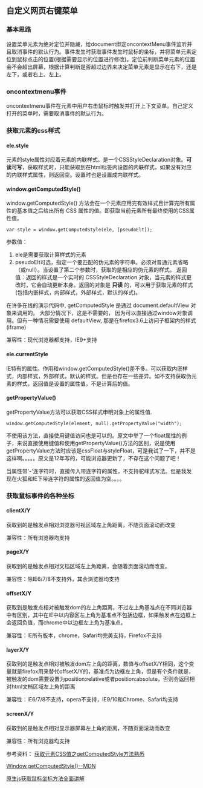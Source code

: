## 自定义网页右键菜单

### 基本思路
设置菜单元素为绝对定位并隐藏，给document绑定oncontextMenu事件监听并且取消事件的默认行为。事件发生时获取事件发生时鼠标的坐标，并将菜单元素定位到鼠标点击的位置(根据需要显示的位置进行修改)。定位前判断菜单元素的位置会不会超出屏幕，根据计算判断是否超过边界来决定菜单元素是显示在右下，还是左下，或者右上、左上。

### oncontextmenu事件
oncontextmenu事件在元素中用户右击鼠标时触发并打开上下文菜单。自己定义打开的菜单时，需要取消事件的默认行为。

### 获取元素的css样式
#### ele.style
元素的style属性对应着元素的内联样式。是一个CSSStyleDeclaration对象。**可读可写**，获取样式时，只能获取到在html标签内设置的内联样式，如果没有对应的内联样式属性，则返回空。设置时也是设置成内联样式。
#### window.getComputedStyle()
window.getComputedStyle() 方法会在一个元素应用完有效样式且计算完所有属性的基本值之后给出所有 CSS 属性的值。即获取当前元素所有最终使用的CSS属性值。
```
var style = window.getComputedStyle(ele, [pseudoElt]);
```
参数值：
1. ele是需要获取计算样式的元素
2. pseudoElt可选，指定一个要匹配的伪元素的字符串。必须对普通元素省略（或null）。当设置了第二个参数时，获取的是相应的伪元素的样式。
返回值：返回的样式是一个实时的 CSSStyleDeclaration 对象，当元素的样式更改时，它会自动更新本身。返回的对象是 **只读** 的，可以用于获取元素的样式(包括内嵌样式，内部样式，外部样式，默认的样式)。

在许多在线的演示代码中, getComputedStyle 是通过 document.defaultView 对象来调用的。 大部分情况下，这是不需要的， 因为可以直接通过window对象调用。但有一种情况需要使用 defaultView,  那是在firefox3.6上访问子框架内的样式 (iframe)

兼容性：现代浏览器都支持，IE9+支持
#### ele.currentStyle
IE特有的属性。作用和window.getComputedStyle()差不多。可以获取内嵌样式，内部样式，外部样式，默认的样式。但是也存在一些差异。如不支持获取伪元素的样式，返回值是设置的属性值，不是计算后的值。

#### getPropertyValue()
getPropertyValue方法可以获取CSS样式申明对象上的属性值.
```
window.getComputedStyle(element, null).getPropertyValue("width");
```
不使用该方法，直接使用键值访问也是可以的。原文中举了一个float属性的例子，来说直接使用键值和使用getPropertyValue()方法的区别，说是使用getPropertyValue方法时应该是cssFloat与styleFloat，可是我试了一下，并不是这样啊。。。。。原文是12年写的，可能浏览器更新了，不存在这个问题了吧！

当属性带'-'连字符时，直接传入带连字符的属性，不支持驼峰式写法。但是我发现在火狐和IE下带连字符的属性的返回值为空。。。。

### 获取鼠标事件的各种坐标
#### clientX/Y
获取到的是触发点相对浏览器可视区域左上角距离，不随页面滚动而改变

兼容性：所有浏览器均支持
#### pageX/Y
获取到的是触发点相对文档区域左上角距离，会随着页面滚动而改变。

兼容性：除IE6/7/8不支持外，其余浏览器均支持
#### offsetX/Y
获取到是触发点相对被触发dom的左上角距离，不过左上角基准点在不同浏览器中有区别，其中在IE中以内容区左上角为基准点不包括边框，如果触发点在边框上会返回负值，而chrome中以边框左上角为基准点。  

兼容性：IE所有版本，chrome，Safari均完美支持，Firefox不支持
#### layerX/Y
获取到的是触发点相对被触发dom左上角的距离，数值与offsetX/Y相同，这个变量就是firefox用来替代offsetX/Y的，基准点为边框左上角，但是有个条件就是，被触发的dom需要设置为position:relative或者position:absolute，否则会返回相对html文档区域左上角的距离

兼容性：IE6/7/8不支持，opera不支持，IE9/10和Chrome、Safari均支持
#### screenX/Y
获取到的是触发点相对显示器屏幕左上角的距离，不随页面滚动而改变

兼容性：所有浏览器均支持

参考资料：
[获取元素CSS值之getComputedStyle方法熟悉](http://www.zhangxinxu.com/wordpress/2012/05/getcomputedstyle-js-getpropertyvalue-currentstyle/)

[Window.getComputedStyle()--MDN](https://developer.mozilla.org/zh-CN/docs/Web/API/Window/getComputedStyle)

[原生js获取鼠标坐标方法全面讲解](http://www.bbs0101.com/archives/124.html)
